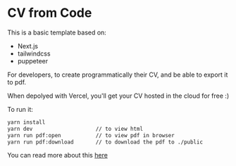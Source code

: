 # CV from Code

This is a basic template based on:

- Next.js
- tailwindcss
- puppeteer

For developers, to create programmatically their CV, and be able to export it to pdf.

When depolyed with Vercel, you'll get your CV hosted in the cloud for free :)

To run it:

```bash
yarn install
yarn dev                    // to view html
yarn run pdf:open           // to view pdf in browser
yarn run pdf:download       // to download the pdf to ./public
```

You can read more about this [here](https://yusefhabib.com/blog/a-programmatically-generated-cv)